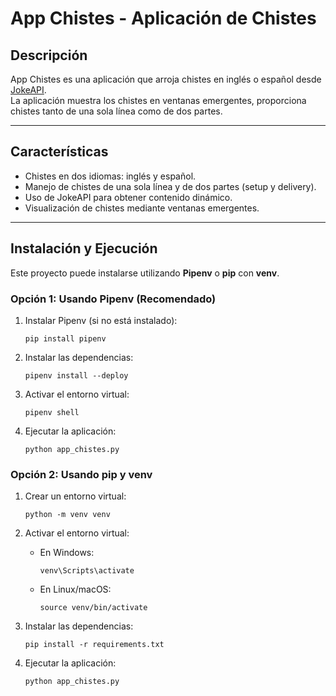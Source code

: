 # App Chistes - Aplicación de Chistes

## Descripción

App Chistes es una aplicación que arroja chistes en inglés o español desde [JokeAPI](https://sv443.net/jokeapi/v2/).  
La aplicación muestra los chistes en ventanas emergentes, proporciona chistes tanto de una sola línea como de dos partes.

---

## Características

- Chistes en dos idiomas: inglés y español.
- Manejo de chistes de una sola línea y de dos partes (setup y delivery).
- Uso de JokeAPI para obtener contenido dinámico.
- Visualización de chistes mediante ventanas emergentes.

---

## Instalación y Ejecución

Este proyecto puede instalarse utilizando **Pipenv** o **pip** con **venv**.

### Opción 1: Usando Pipenv (Recomendado)

1. Instalar Pipenv (si no está instalado):

   `pip install pipenv`

2. Instalar las dependencias:

    `pipenv install --deploy`

3. Activar el entorno virtual:

    `pipenv shell`

4. Ejecutar la aplicación:

    `python app_chistes.py`

### Opción 2: Usando pip y venv

1. Crear un entorno virtual:

    `python -m venv venv`

2. Activar el entorno virtual:

    - En Windows:

        `venv\Scripts\activate`

    - En Linux/macOS:

        `source venv/bin/activate`

3. Instalar las dependencias:

    `pip install -r requirements.txt`

4. Ejecutar la aplicación:

    `python app_chistes.py`